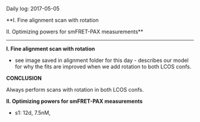 Daily log: 2017-05-05

**I. Fine alignment scan with rotation

II. Optimizing powers for smFRET-PAX measurements**





---------------------------------------------------------------------------

**I. Fine alignment scan with rotation**

- see image saved in alignment folder for this day - describes our model for
  why the fits are improved when we add rotation to both LCOS confs.

**CONCLUSION**

Always perform scans with rotation in both LCOS confs.



**II. Optimizing powers for smFRET-PAX measurements**

- s1: 12d, 7.5nM,
